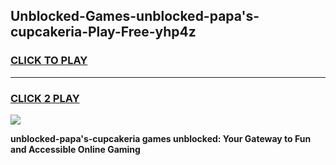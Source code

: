 
## Unblocked-Games-unblocked-papa's-cupcakeria-Play-Free-yhp4z
<h3>
<a href="https://premium76.site?title=unblocked-papa's-cupcakeria&ref=18A1">CLICK TO PLAY</a></h3>
<hr>

<h3>
<a href="https://premium76.site?title=unblocked-papa's-cupcakeria&ref=18A1">CLICK 2 PLAY</a>
  
</h3>

<a href="https://premium76.site?title=unblocked-papa's-cupcakeria&ref=18A1"><img src="https://clearcache.store/games.png"></a>


**unblocked-papa's-cupcakeria games unblocked: Your Gateway to Fun and Accessible Online Gaming**
